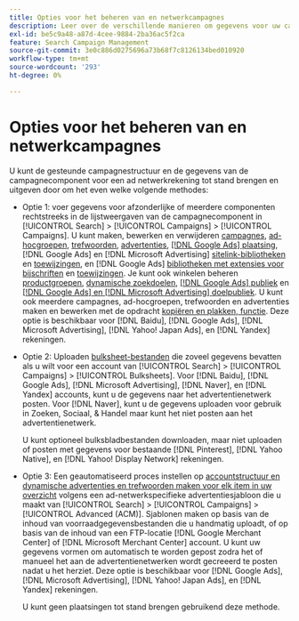 ```yaml
---
title: Opties voor het beheren van en netwerkcampagnes
description: Leer over de verschillende manieren om gegevens voor uw campagnes van het advertentienetwerk te beheren.
exl-id: be5c9a48-a87d-4cee-9884-2ba36ac5f2ca
feature: Search Campaign Management
source-git-commit: 3e0c886d0275696a73b68f7c8126134bed010920
workflow-type: tm+mt
source-wordcount: '293'
ht-degree: 0%

---
```


# Opties voor het beheren van en netwerkcampagnes

U kunt de gesteunde campagnestructuur en de gegevens van de campagnecomponent voor een ad netwerkrekening tot stand brengen en uitgeven door om het even welke volgende methodes:

* Optie 1: voer gegevens voor afzonderlijke of meerdere componenten rechtstreeks in de lijstweergaven van de campagnecomponent in [!UICONTROL Search] > [!UICONTROL Campaigns] > [!UICONTROL Campaigns]. U kunt maken, bewerken en verwijderen [campagnes](/help/search-social-commerce/campaign-management/campaigns/campaign-manage.md), [ad-hocgroepen](/help/search-social-commerce/campaign-management/campaigns/ad-group-manage.md), [trefwoorden](/help/search-social-commerce/campaign-management/campaigns/keyword-manage.md), [advertenties](/help/search-social-commerce/campaign-management/campaigns/ad-manage.md), [[!DNL Google Ads] plaatsing](/help/search-social-commerce/campaign-management/campaigns/placement-manage.md), [!DNL Google Ads] en [!DNL Microsoft Advertising] [sitelink-bibliotheken](/help/search-social-commerce/campaign-management/campaigns/sitelink-extension-manage.md) en [toewijzingen](/help/search-social-commerce/campaign-management/campaigns/sitelink-extension-associate.md), en [!DNL Google Ads] [bibliotheken met extensies voor bijschriften](/help/search-social-commerce/campaign-management/campaigns/callout-extension-manage.md) en [toewijzingen](/help/search-social-commerce/campaign-management/campaigns/callout-extension-associate.md). Je kunt ook winkelen beheren [productgroepen](/help/search-social-commerce/campaign-management/campaigns/product-group-manage.md), [dynamische zoekdoelen](/help/search-social-commerce/campaign-management/campaigns/dynamic-search-target-manage.md), [[!DNL Google Ads] publiek](/help/search-social-commerce/campaign-management/campaigns/audience-about.md) en [[!DNL Google Ads] en [!DNL Microsoft Advertising] doelpubliek](/help/search-social-commerce/campaign-management/campaigns/audience-targets-manage.md). U kunt ook meerdere campagnes, ad-hocgroepen, trefwoorden en advertenties maken en bewerken met de opdracht [kopiëren en plakken, functie](/help/search-social-commerce/campaign-management/campaigns/copy-paste.md). Deze optie is beschikbaar voor [!DNL Baidu], [!DNL Google Ads], [!DNL Microsoft Advertising], [!DNL Yahoo! Japan Ads], en [!DNL Yandex] rekeningen.

* Optie 2: Uploaden [bulksheet-bestanden](/help/search-social-commerce/campaign-management/bulksheets/bulksheet-about.md) die zoveel gegevens bevatten als u wilt voor een account van [!UICONTROL Search] > [!UICONTROL Campaigns] > [!UICONTROL Bulksheets]. Voor [!DNL Baidu], [!DNL Google Ads], [!DNL Microsoft Advertising], [!DNL Naver], en [!DNL Yandex] accounts, kunt u de gegevens naar het advertentienetwerk posten. Voor [!DNL Naver], kunt u de gegevens uploaden voor gebruik in Zoeken, Sociaal, &amp; Handel maar kunt het niet posten aan het advertentienetwerk.

  U kunt optioneel bulksbladbestanden downloaden, maar niet uploaden of posten met gegevens voor bestaande [!DNL Pinterest], [!DNL Yahoo Native], en [!DNL Yahoo! Display Network] rekeningen.

* Optie 3: Een geautomatiseerd proces instellen op [accountstructuur en dynamische advertenties en trefwoorden maken voor elk item in uw overzicht](/help/search-social-commerce/campaign-management/inventory-feeds/inventory-feeds-about.md) volgens een ad-netwerkspecifieke advertentiesjabloon die u maakt van [!UICONTROL Search] > [!UICONTROL Campaigns] > [!UICONTROL  Advanced (ACM)]. Sjablonen maken op basis van de inhoud van voorraadgegevensbestanden die u handmatig uploadt, of op basis van de inhoud van een FTP-locatie [!DNL Google Merchant Center] of [!DNL Microsoft Merchant Center] account. U kunt uw gegevens vormen om automatisch te worden gepost zodra het of manueel het aan de advertentienetwerken wordt gecreeerd te posten nadat u het herziet. Deze optie is beschikbaar voor [!DNL Google Ads], [!DNL Microsoft Advertising], [!DNL Yahoo! Japan Ads], en [!DNL Yandex] rekeningen.

  U kunt geen plaatsingen tot stand brengen gebruikend deze methode.
